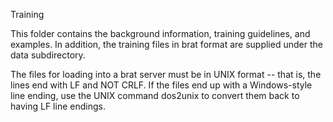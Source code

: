 Training

This folder contains the background information, training guidelines, and examples. In addition, the training files in brat format are supplied under the data subdirectory.

The files for loading into a brat server must be in UNIX format -- that is, the lines end with LF and NOT CRLF. If the files end up with a Windows-style line ending, use the UNIX command dos2unix to convert them back to having LF line endings.
